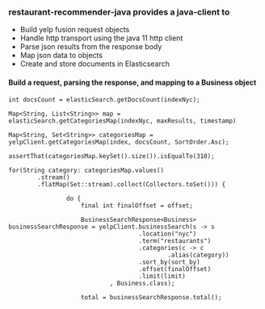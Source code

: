 ### restaurant-recommender-java provides a java-client to
- Build yelp fusion request objects
- Handle http transport using the java 11 http client
- Parse json results from the response body
- Map json data to objects
- Create and store documents in Elasticsearch


#### Build a request, parsing the response, and mapping to a Business object

```
int docsCount = elasticSearch.getDocsCount(indexNyc);

Map<String, List<String>> map = elasticSearch.getCategoriesMap(indexNyc, maxResults, timestamp)

Map<String, Set<String>> categoriesMap = yelpClient.getCategoriesMap(index, docsCount, SortOrder.Asc);

assertThat(categoriesMap.keySet().size()).isEqualTo(310);

for(String category: categoriesMap.values()
        .stream()
        .flatMap(Set::stream).collect(Collectors.toSet())) {

                do {
                    final int finalOffset = offset;

                    BusinessSearchResponse<Business> businessSearchResponse = yelpClient.businessSearch(s -> s
                                    .location("nyc")
                                    .term("restaurants")
                                    .categories(c -> c
                                            .alias(category))
                                    .sort_by(sort_by)
                                    .offset(finalOffset)
                                    .limit(limit)
                            , Business.class);
                            
                    total = businessSearchResponse.total();